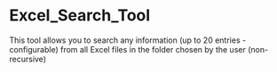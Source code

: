 # Excel_Search_Tool
This tool allows you to search any information (up to 20 entries - configurable) from all Excel files in the folder chosen by the user (non-recursive)
